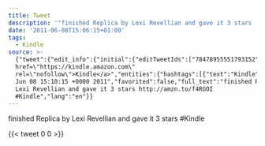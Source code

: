 ```yaml
---
title: Tweet
description: '"finished Replica by Lexi Revellian and gave it 3 stars  #Kindle"'
date: '2011-06-08T15:06:15+01:00'
tags:
  - Kindle
source: >-
  {"tweet":{"edit_info":{"initial":{"editTweetIds":["78478955551793152"],"editableUntil":"2011-06-08T16:10:15.729Z","editsRemaining":"5","isEditEligible":true}},"retweeted":false,"source":"<a
  href=\"https://kindle.amazon.com\"
  rel=\"nofollow\">Kindle</a>","entities":{"hashtags":[{"text":"Kindle","indices":["77","84"]}],"symbols":[],"user_mentions":[],"urls":[]},"display_text_range":["0","84"],"favorite_count":"0","id_str":"78478955551793152","truncated":false,"retweet_count":"0","id":"78478955551793152","created_at":"Wed
  Jun 08 15:10:15 +0000 2011","favorited":false,"full_text":"finished Replica by
  Lexi Revellian and gave it 3 stars http://amzn.to/f4RGOI
  #Kindle","lang":"en"}}
---
```

finished Replica by Lexi Revellian and gave it 3 stars  #Kindle
    
{{< tweet 0 0 >}}
    
